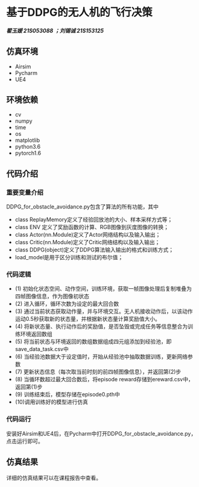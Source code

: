 基于DDPG的无人机的飞行决策
====
##### 翟玉媛 21S053088 ；刘锡诚 21S153125

仿真环境
-----
 * Airsim
 * Pycharm
 * UE4
 
环境依赖
-----
 * cv
 * numpy
 * time
 * os
 * matplotlib
 * python3.6
 * pytorch1.6
 
代码介绍
-----
### 重要变量介绍
 DDPG_for_obstacle_avoidance.py包含了算法的所有功能，其中
  * class ReplayMemory定义了经验回放池的大小、样本采样方式等；
  * class ENV 定义了奖励函数的计算、RGB图像到灰度图像的转换；
  * class Actor(nn.Module)定义了Actor网络结构以及输入输出；
  * class Critic(nn.Module)定义了Critic网络结构以及输入输出；   
  * class DDPG(object)定义了DDPG算法输入输出的格式和训练方式；
  * load_model是用于区分训练和测试的布尔值；
### 代码逻辑
  * (1) 初始化状态空间、动作空间，训练环境，获取一帧图像处理后复制堆叠为四帧图像信息，作为图像初状态
  * (2) 进入循环，循环次数为设定的最大回合数
  * (3) 通过当前状态获取动作量，并与环境交互。无人机接收动作后，以该动作运动0.5秒获取新的状态量，并根据新状态量计算奖励值大小。
  * (4) 将新状态量、执行动作后的奖励值，是否坠毁或完成任务等信息整合为训练环境返回数组
  * (5) 将当前状态与环境返回的数组数据组成四元组添加到经验池，即save_data_task.csv中
  * (6) 当经验池数据大于设定值时，开始从经验池中抽取数据训练，更新网络参数
  * (7) 更新状态信息（每次取当前时刻的前四帧图像信息），并返回第(2)步
  * (8) 当循环数超过最大回合数后，将episode reward存储到ereward.csv中，返回第(1)步
  * (9) 训练结束后，模型存储在episode0.pth中
  * (10)调用训练好的模型进行仿真
 ### 代码运行
 安装好Airsim和UE4后，在Pycharm中打开DDPG_for_obstacle_avoidance.py，点击运行即可。
 
仿真结果
-----
 详细的仿真结果可以在课程报告中查看。

